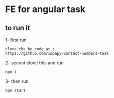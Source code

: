 # FE for angular task

## to run it

1- first run

    clone the be code at :
    https://github.com/impapy/contact-numbers-task

2- secont clone this and run

    npm i

3- then run

    npm start
